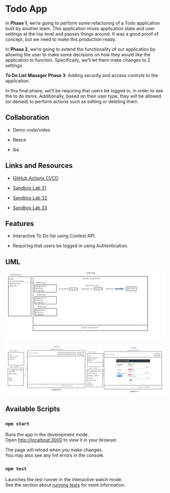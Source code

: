 # Todo App

In **Phase 1**, we’re going to perform some refactoring of a Todo application built by another team. This application mixes application state and user settings at the top level and passes things around. It was a good proof of concept, but we need to make this production ready.

In **Phase 2**, we’re going to extend the functionality of our application by allowing the user to make some decisions on how they would like the application to function. Specifically, we’ll let them make changes to 2 settings.

**To Do List Manager Phase 3**: Adding security and access controls to the application.

In this final phase, we’ll be requiring that users be logged in, in order to see the to do items. Additionally, based on their user type, they will be allowed (or denied) to perform actions such as editing or deleting them.

## Collaboration

- Demo code/video

- Reece

- Ike

## Links and Resources

- [GitHub Actions CI/CD](https://github.com/KaedenOC/todo-app/actions)

- [Sandbox Lab 31](https://codesandbox.io/p/github/KaedenOC/todo-app/context-settings?workspaceId=6d0a53bd-a69d-4182-88d0-5418dc523e44)

- [Sandbox Lab 32](https://codesandbox.io/p/github/KaedenOC/todo-app/context-methods2?layout=%257B%2522sidebarPanel%2522%253A%2522EXPLORER%2522%252C%2522rootPanelGroup%2522%253A%257B%2522direction%2522%253A%2522horizontal%2522%252C%2522type%2522%253A%2522PANEL_GROUP%2522%252C%2522id%2522%253A%2522ROOT_LAYOUT%2522%252C%2522panels%2522%253A%255B%257B%2522type%2522%253A%2522PANEL_GROUP%2522%252C%2522direction%2522%253A%2522horizontal%2522%252C%2522id%2522%253A%2522EDITOR%2522%252C%2522panels%2522%253A%255B%257B%2522type%2522%253A%2522PANEL%2522%252C%2522panelType%2522%253A%2522TABS%2522%252C%2522id%2522%253A%2522cljht6jmo01av356mudisaqr0%2522%257D%255D%252C%2522sizes%2522%253A%255B100%255D%257D%252C%257B%2522type%2522%253A%2522PANEL_GROUP%2522%252C%2522direction%2522%253A%2522horizontal%2522%252C%2522id%2522%253A%2522DEVTOOLS%2522%252C%2522panels%2522%253A%255B%257B%2522type%2522%253A%2522PANEL%2522%252C%2522panelType%2522%253A%2522TABS%2522%252C%2522id%2522%253A%2522cljht6jmo01ax356mzdgn0is4%2522%257D%255D%252C%2522sizes%2522%253A%255B100%255D%257D%255D%252C%2522sizes%2522%253A%255B50%252C50%255D%257D%252C%2522tabbedPanels%2522%253A%257B%2522cljht6jmo01av356mudisaqr0%2522%253A%257B%2522tabs%2522%253A%255B%257B%2522id%2522%253A%2522cljht6jmn01au356mootmw58a%2522%252C%2522mode%2522%253A%2522permanent%2522%252C%2522type%2522%253A%2522FILE%2522%252C%2522filepath%2522%253A%2522%252FREADME.md%2522%252C%2522state%2522%253A%2522IDLE%2522%257D%255D%252C%2522id%2522%253A%2522cljht6jmo01av356mudisaqr0%2522%252C%2522activeTabId%2522%253A%2522cljht6jmn01au356mootmw58a%2522%257D%252C%2522cljht6jmo01ax356mzdgn0is4%2522%253A%257B%2522tabs%2522%253A%255B%257B%2522id%2522%253A%2522cljht6jmo01aw356mbj6p986n%2522%252C%2522mode%2522%253A%2522permanent%2522%252C%2522type%2522%253A%2522TASK_PORT%2522%252C%2522taskId%2522%253A%2522start%2522%252C%2522port%2522%253A3000%252C%2522path%2522%253A%2522%252F%2522%257D%255D%252C%2522id%2522%253A%2522cljht6jmo01ax356mzdgn0is4%2522%252C%2522activeTabId%2522%253A%2522cljht6jmo01aw356mbj6p986n%2522%257D%257D%252C%2522showDevtools%2522%253Atrue%252C%2522showSidebar%2522%253Atrue%252C%2522sidebarPanelSize%2522%253A15%257D)

- [Sandbox Lab 33]()

## Features

- Interactive To Do list using Context API.

- Requiring that users be logged in using Authentication.

## UML

![LAB 31](./assets/uml31.jpg)

![LAB 33](./assets/uml33.jpg)

## Available Scripts

### `npm start`

Runs the app in the development mode.\
Open [http://localhost:3000](http://localhost:3000) to view it in your browser.

The page will reload when you make changes.\
You may also see any lint errors in the console.

### `npm test`

Launches the test runner in the interactive watch mode.\
See the section about [running tests](https://facebook.github.io/create-react-app/docs/running-tests) for more information.
